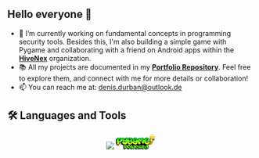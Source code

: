 ## Hello everyone 👋

- 🔭 I’m currently working on fundamental concepts in programming security tools. Besides this, I'm also building a simple game with Pygame and collaborating with a friend on Android apps within the **[HiveNex](https://github.com/HiveNex/HiveHub)** organization.
- 📚 All my projects are documented in my **[Portfolio Repository](https://github.com/EkkoN7/Portfolio)**. Feel free to explore them, and connect with me for more details or collaboration!
- 📫 You can reach me at: [denis.durban@outlook.de](mailto:denis.durban@outlook.de)

## 🛠️ Languages and Tools

<p align="center">
  <img src="https://skillicons.dev/icons?i=python" /> 
  <img src="https://github.com/EkkoN7/EkkoN7/blob/main/assets/pygame_logo.png?raw=true" alt="Pygame" width="80"/>
</p>


